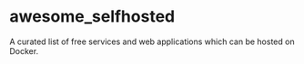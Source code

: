 # awesome_selfhosted
A curated list of free services and web applications which can be hosted on Docker.
